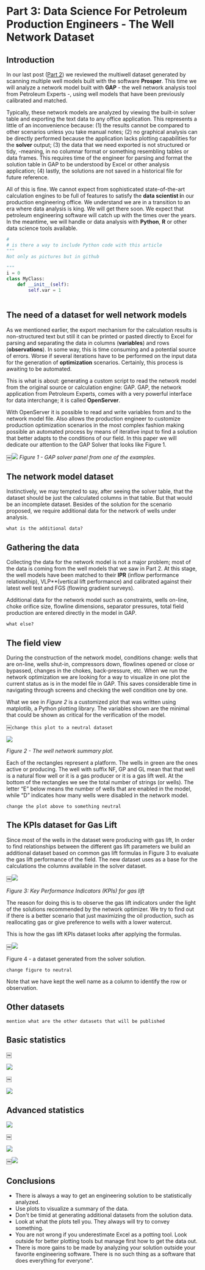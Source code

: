 # Part 3: Data Science For Petroleum Production Engineers - The Well Network Dataset



## Introduction

In our last post ([Part 2](https://www.linkedin.com/pulse/data-science-petroleum-engineering-part-2-acquiring-alfonso-r-reyes?trk=mp-author-card)) we reviewed the multiwell dataset generated by scanning multiple well models built with the software **Prosper**. This time we will analyze a network model built with **GAP** - the well network analysis tool from Petroleum Experts -, using well models that have been previously calibrated and matched.

Typically, these network models are analyzed by viewing the built-in solver table and exporting the text data to any office application. This represents a little of an inconvenience because: (1) the results cannot be compared to other scenarios unless you take manual notes; (2) no graphical analysis can be directly performed because the application lacks plotting capabilities for the **solver** output; (3) the data that we need exported is not structured or tidy, -meaning, in no columnar format or something resembling tables or data frames. This requires time of the engineer for parsing and format the solution table in GAP to be understood by Excel or other analysis application; (4) lastly, the solutions are not saved in a historical file for future reference.

All of this is fine. We cannot expect from sophisticated state-of-the-art calculation engines to be full of features to satisfy the **data scientist i**n our production engineering office. We understand we are in a transition to an era where data analysis is king. We will get there soon. We expect that petroleum engineering software will catch up with the times over the years. In the meantime, we will handle or data analysis with **Python**, **R** or other data science tools available.

```Python
#
# is there a way to include Python code with this article
"""
Not only as pictures but in github

"""
i = 0
class MyClass:
    def __init__(self):
        self.var = 1
        
```





## The need of a dataset for well network models

As we mentioned earlier, the export mechanism for the calculation results is non-structured text but still it can be printed or pasted directly to Excel for parsing and separating the data in columns (**variables**) and rows (**observations**). In some way, this is time consuming and a potential source of errors. Worse if several iterations have to be performed on the input data for the generation of **optimization** scenarios. Certainly, this process is awaiting to be automated.

This is what is about: generating a custom script to read the network model from the original source or calculation engine: GAP. GAP, the network application from Petroleum Experts, comes with a very powerful interface for data interchange; it is called **OpenServer**.

With OpenServer it is possible to read and write variables from and to the network model file. Also allows the production engineer to customize production optimization scenarios in the most complex fashion making possible an automated process by means of iterative input to find a solution that better adapts to the conditions of our field. In this paper we will dedicate our attention to the GAP Solver that looks like Figure 1.



￼![](./images/solver_details.png)
*Figure 1 - GAP solver panel from one of the examples.*



## The network model dataset

Instinctively, we may tempted to say, after seeing the solver table, that the dataset should be just the calculated columns in that table. But that would be an incomplete dataset. Besides of the solution for the scenario proposed, we require additional data for the network of wells under analysis.



`what is the additional data?`





## Gathering the data

Collecting the data for the network model is not a major problem; most of the data is coming from the well models that we saw in Part 2. At this stage, the well models have been matched to their **IPR** (inflow performance relationship), VLP**(vertical lift performance) and calibrated against their latest well test and FGS (flowing gradient surveys).

Additional data for the network model such as constraints, wells on-line, choke orifice size, flowline dimensions, separator pressures, total field production are entered directly in the model in GAP.

`what else?`



## The field view

During the construction of the network model, conditions change: wells that are on-line, wells shut-in, compressors down, flowlines opened or close or bypassed, changes in the chokes, back-pressure, etc. When we run the network optimization we are looking for a way to visualize in one plot the current status as is in the model file in GAP. This saves considerable time in navigating through screens and checking the well condition one by one.

What we see in *Figure 2* is a customized plot that was written using matplotlib, a Python plotting library. The variables shown are the minimal that could be shown as critical for the verification of the model. 

￼`change this plot to a neutral dataset`

![](./images/network_summary_plot.png)

*Figure 2 - The well network summary plot.*

Each of the rectangles represent a platform. The wells in green are the ones active or producing. The well with suffix NF, GP and GL mean that that well is a natural flow well or it is a gas producer or it is a gas lift well. At the bottom of the rectangles we see the total number of strings (or wells). The letter “E” below means the number of wells that are enabled in the model, while “D” indicates how many wells were disabled in the network model.

`change the plot above to something neutral`



## The KPIs dataset for Gas Lift

Since most of the wells in the dataset were producing with gas lift, In order to find relationships between the different gas lift parameters we build an additional dataset based on common gas lift formulas in Figure 3 to evaluate the gas lift performance of the field. The new dataset uses as a base for the calculations the columns available in the solver dataset.

￼![](./images/kpis.png)

*Figure 3: Key Performance Indicators (KPIs) for gas lift*



The reason for doing this is to observe the gas lift indicators under the light of the solutions recommended by the network optimizer. We try to find out if there is a better scenario that just maximizing the oil production, such as reallocating gas or give preference to wells with a lower watercut.

This is how the gas lift KPIs dataset looks after applying the formulas.

￼![](./images/kpi_table.png)

Figure 4 - a dataset generated from the solver solution.

`change figure to neutral`

Note that we have kept the well name as a column to identify the row or observation.



## Other datasets

`mention what are the other datasets that will be published`



## Basic statistics

￼

![](./images/how_many_strings.png)

￼

![](./images/watercut_incidence.png)



## Advanced statistics



![](./images/maximum_guf.png)

￼

![](./images/maximum_guf.png)



￼![](./images/watercut_incidence.png)



## Conclusions



- There is always a way to get an engineering solution to be statistically analyzed.
- Use plots to visualize a summary of the data.
- Don't be timid at generating additional datasets from the solution data.
- Look at what the plots tell you. They always will try to convey something.
- You are not wrong if you underestimate Excel as a potting tool. Look outside for better plotting tools but manage first how to get the data out.
- There is more gains to be made by analyzing your solution outside your favorite engineering software. There is no such thing as a software that does everything for everyone".









